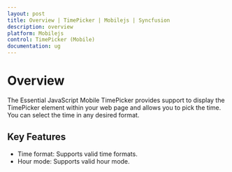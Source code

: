 ```yaml
---
layout: post
title: Overview | TimePicker | Mobilejs | Syncfusion
description: overview
platform: Mobilejs
control: TimePicker (Mobile)
documentation: ug
---
```


# Overview

The Essential JavaScript Mobile TimePicker provides support to display the TimePicker element within your web page and allows you to pick the time. You can select the time in any desired format.

## Key Features

* Time format: Supports valid time formats.
* Hour mode: Supports valid hour mode.



